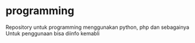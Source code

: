 # programming

Repository untuk programming menggunakan python, php dan sebagainya
Untuk penggunaan bisa diinfo kemabli
